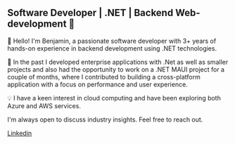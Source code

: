 ## Software Developer | .NET | Backend Web-development 🚀

👋 Hello! I'm Benjamin, a passionate software developer with 3+ years of hands-on experience in backend development using .NET technologies.

🌟 In the past I developed enterprise applications with .Net as well as smaller projects and also had the opportunity to work on a .NET MAUI project for a couple of months, where I contributed to building a cross-platform application with a focus on performance and user experience.

💡 I have a keen interest in cloud computing and have been exploring both Azure and AWS services.

I'm always open to discuss industry insights. Feel free to reach out.

[Linkedin](https://www.linkedin.com/in/kovacsbenjaminmark)
